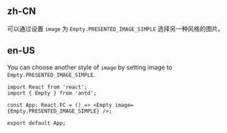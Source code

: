 ## zh-CN

可以通过设置 `image` 为 `Empty.PRESENTED_IMAGE_SIMPLE` 选择另一种风格的图片。

## en-US

You can choose another style of `image` by setting image to `Empty.PRESENTED_IMAGE_SIMPLE`.
```tsx
import React from 'react';
import { Empty } from 'antd';

const App: React.FC = () => <Empty image={Empty.PRESENTED_IMAGE_SIMPLE} />;

export default App;
```
